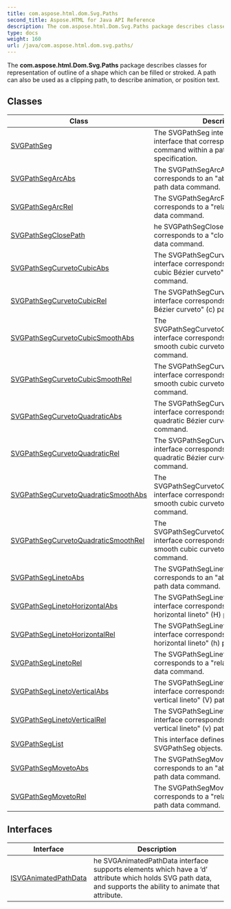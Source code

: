 ```yaml
---
title: com.aspose.html.dom.Svg.Paths
second_title: Aspose.HTML for Java API Reference
description: The com.aspose.html.Dom.Svg.Paths package describes classes for representation of outline of a shape which can be filled or stroked. A path can also be used as a clipping path to describe animation or position text
type: docs
weight: 160
url: /java/com.aspose.html.dom.svg.paths/
---
```

The **com.aspose.html.Dom.Svg.Paths** package describes classes for representation of outline of a shape which can be filled or stroked. A path can also be used as a clipping path, to describe animation, or position text.

## Classes

| Class | Description |
| --- | --- |
| [SVGPathSeg](./svgpathseg/) | The SVGPathSeg interface is a base interface that corresponds to a single command within a path data specification. |
| [SVGPathSegArcAbs](./svgpathsegarcabs/) | The SVGPathSegArcAbs interface corresponds to an "absolute arcto" (A) path data command. |
| [SVGPathSegArcRel](./svgpathsegarcrel/) | The SVGPathSegArcRel interface corresponds to a "relative arcto" (a) path data command. |
| [SVGPathSegClosePath](./svgpathsegclosepath/) | he SVGPathSegClosePath interface corresponds to a "closepath" (z) path data command. |
| [SVGPathSegCurvetoCubicAbs](./svgpathsegcurvetocubicabs/) | The SVGPathSegCurvetoCubicAbs interface corresponds to an "absolute cubic Bézier curveto" (C) path data command. |
| [SVGPathSegCurvetoCubicRel](./svgpathsegcurvetocubicrel/) | The SVGPathSegCurvetoCubicRel interface corresponds to a "relative cubic Bézier curveto" (c) path data command. |
| [SVGPathSegCurvetoCubicSmoothAbs](./svgpathsegcurvetocubicsmoothabs/) | The SVGPathSegCurvetoCubicSmoothAbs interface corresponds to an "absolute smooth cubic curveto" (S) path data command. |
| [SVGPathSegCurvetoCubicSmoothRel](./svgpathsegcurvetocubicsmoothrel/) | The SVGPathSegCurvetoCubicSmoothRel interface corresponds to a "relative smooth cubic curveto" (s) path data command. |
| [SVGPathSegCurvetoQuadraticAbs](./svgpathsegcurvetoquadraticabs/) | The SVGPathSegCurvetoQuadraticAbs interface corresponds to an "absolute quadratic Bézier curveto" (Q) path data command. |
| [SVGPathSegCurvetoQuadraticRel](./svgpathsegcurvetoquadraticrel/) | The SVGPathSegCurvetoQuadraticRel interface corresponds to a "relative quadratic Bézier curveto" (q) path data command. |
| [SVGPathSegCurvetoQuadraticSmoothAbs](./svgpathsegcurvetoquadraticsmoothabs/) | The SVGPathSegCurvetoQuadraticSmoothAbs interface corresponds to an "absolute smooth cubic curveto" (T) path data command. |
| [SVGPathSegCurvetoQuadraticSmoothRel](./svgpathsegcurvetoquadraticsmoothrel/) | The SVGPathSegCurvetoQuadraticSmoothRel interface corresponds to a "relative smooth cubic curveto" (t) path data command. |
| [SVGPathSegLinetoAbs](./svgpathseglinetoabs/) | The SVGPathSegLinetoAbs interface corresponds to an "absolute lineto" (L) path data command. |
| [SVGPathSegLinetoHorizontalAbs](./svgpathseglinetohorizontalabs/) | The SVGPathSegLinetoHorizontalAbs interface corresponds to an "absolute horizontal lineto" (H) path data command. |
| [SVGPathSegLinetoHorizontalRel](./svgpathseglinetohorizontalrel/) | The SVGPathSegLinetoHorizontalRel interface corresponds to a "relative horizontal lineto" (h) path data command. |
| [SVGPathSegLinetoRel](./svgpathseglinetorel/) | The SVGPathSegLinetoRel interface corresponds to a "relative lineto" (l) path data command. |
| [SVGPathSegLinetoVerticalAbs](./svgpathseglinetoverticalabs/) | The SVGPathSegLinetoVerticalAbs interface corresponds to an "absolute vertical lineto" (V) path data command. |
| [SVGPathSegLinetoVerticalRel](./svgpathseglinetoverticalrel/) | The SVGPathSegLinetoVerticalRel interface corresponds to a "relative vertical lineto" (v) path data command. |
| [SVGPathSegList](./svgpathseglist/) | This interface defines a list of SVGPathSeg objects. |
| [SVGPathSegMovetoAbs](./svgpathsegmovetoabs/) | The SVGPathSegMovetoAbs interface corresponds to an "absolute moveto" (M) path data command. |
| [SVGPathSegMovetoRel](./svgpathsegmovetorel/) | The SVGPathSegMovetoRel interface corresponds to a "relative moveto" (m) path data command. |
## Interfaces

| Interface | Description |
| --- | --- |
| [ISVGAnimatedPathData](./isvganimatedpathdata/) | he SVGAnimatedPathData interface supports elements which have a ‘d’ attribute which holds SVG path data, and supports the ability to animate that attribute. |
